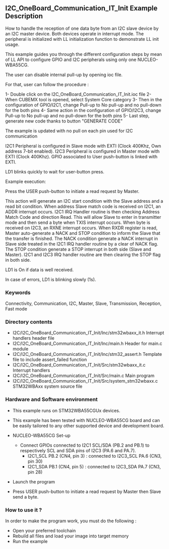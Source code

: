## <b>I2C_OneBoard_Communication_IT_Init Example Description</b>

How to handle the reception of one data byte from an I2C slave device
by an I2C master device. Both devices operate in interrupt mode. The peripheral is initialized
with LL initialization function to demonstrate LL init usage.

This example guides you through the different configuration steps by mean of LL API
to configure GPIO and I2C peripherals using only one NUCLEO-WBA55CG.

The user can disable internal pull-up by opening ioc file.

For that, user can follow the procedure :

1- Double click on the I2C_OneBoard_Communication_IT_Init.ioc file
2- When CUBEMX tool is opened, select System Core category
3- Then in the configuration of GPIO/I2C1, change Pull-up to No pull-up and no pull-down for the both pins
4- Same action in the configuration of GPIO/I2C3, change Pull-up to No pull-up and no pull-down for the both pins
5- Last step, generate new code thanks to button "GENERATE CODE"

The example is updated with no pull on each pin used for I2C communication

I2C1 Peripheral is configured in Slave mode with EXTI (Clock 400Khz, Own address 7-bit enabled).
I2C3 Peripheral is configured in Master mode with EXTI (Clock 400Khz).
GPIO associated to User push-button is linked with EXTI.

LD1 blinks quickly to wait for user-button press.

Example execution:

Press the USER push-button to initiate a read request by Master.

This action will generate an I2C start condition with the Slave address and a read bit condition. 
When address Slave match code is received on I2C1, an ADDR interrupt occurs. 
I2C1 IRQ Handler routine is then checking Address Match Code and direction Read. 
This will allow Slave to enter in transmitter mode and then send a byte when TXIS interrupt occurs. 
When byte is received on I2C3, an RXNE interrupt occurs. 
When RXDR register is read, Master auto-generate a NACK and STOP condition 
to inform the Slave that the transfer is finished. 
The NACK condition generate a NACK interrupt in Slave side treated in the I2C1 IRQ handler routine by a clear of NACK flag. 
The STOP condition generate a STOP interrupt in both side (Slave and Master). I2C1 and I2C3 IRQ handler routine are then
clearing the STOP flag in both side.

LD1 is On if data is well received.

In case of errors, LD1 is blinking slowly (1s).

### <b>Keywords</b>

Connectivity, Communication, I2C, Master, Slave, Transmission, Reception, Fast mode


### <b>Directory contents</b>

  - I2C/I2C_OneBoard_Communication_IT_Init/Inc/stm32wbaxx_it.h          Interrupt handlers header file
  - I2C/I2C_OneBoard_Communication_IT_Init/Inc/main.h                  Header for main.c module
  - I2C/I2C_OneBoard_Communication_IT_Init/Inc/stm32_assert.h          Template file to include assert_failed function
  - I2C/I2C_OneBoard_Communication_IT_Init/Src/stm32wbaxx_it.c          Interrupt handlers
  - I2C/I2C_OneBoard_Communication_IT_Init/Src/main.c                  Main program
  - I2C/I2C_OneBoard_Communication_IT_Init/Src/system_stm32wbaxx.c      STM32WBAxx system source file

### <b>Hardware and Software environment</b>

  - This example runs on STM32WBA55CGUx devices.

  - This example has been tested with NUCLEO-WBA55CG board and can be
    easily tailored to any other supported device and development board.

  - NUCLEO-WBA55CG Set-up
    - Connect GPIOs connected to I2C1 SCL/SDA (PB.2 and PB.1)
    to respectively SCL and SDA pins of I2C3 (PA.6 and PA.7).
      - I2C1_SCL  PB.2 (CN4, pin 3) : connected to I2C3_SCL PA.6 (CN3, pin 30)
      - I2C1_SDA  PB.1 (CN4, pin 5) : connected to I2C3_SDA PA.7 (CN3, pin 28)

  - Launch the program
  - Press USER push-button to initiate a read request by Master
      then Slave send a byte.

### <b>How to use it ?</b>

In order to make the program work, you must do the following :

 - Open your preferred toolchain
 - Rebuild all files and load your image into target memory
 - Run the example


